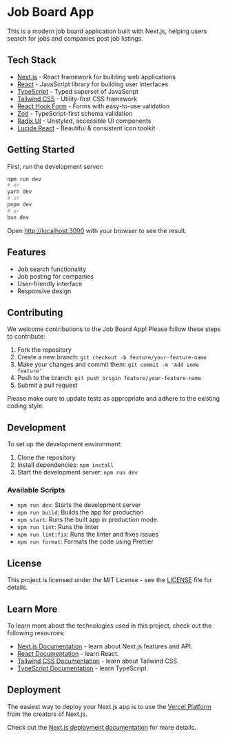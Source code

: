 # Job Board App

This is a modern job board application built with Next.js, helping users search for jobs and companies post job listings.

## Tech Stack

- [Next.js](https://nextjs.org/) - React framework for building web applications
- [React](https://reactjs.org/) - JavaScript library for building user interfaces
- [TypeScript](https://www.typescriptlang.org/) - Typed superset of JavaScript
- [Tailwind CSS](https://tailwindcss.com/) - Utility-first CSS framework
- [React Hook Form](https://react-hook-form.com/) - Forms with easy-to-use validation
- [Zod](https://github.com/colinhacks/zod) - TypeScript-first schema validation
- [Radix UI](https://www.radix-ui.com/) - Unstyled, accessible UI components
- [Lucide React](https://lucide.dev/) - Beautiful & consistent icon toolkit

## Getting Started

First, run the development server:

```bash
npm run dev
# or
yarn dev
# or
pnpm dev
# or
bun dev
```

Open [http://localhost:3000](http://localhost:3000) with your browser to see the result.

## Features

- Job search functionality
- Job posting for companies
- User-friendly interface
- Responsive design

## Contributing

We welcome contributions to the Job Board App! Please follow these steps to contribute:

1. Fork the repository
2. Create a new branch: `git checkout -b feature/your-feature-name`
3. Make your changes and commit them: `git commit -m 'Add some feature'`
4. Push to the branch: `git push origin feature/your-feature-name`
5. Submit a pull request

Please make sure to update tests as appropriate and adhere to the existing coding style.

## Development

To set up the development environment:

1. Clone the repository
2. Install dependencies: `npm install`
3. Start the development server: `npm run dev`

### Available Scripts

- `npm run dev`: Starts the development server
- `npm run build`: Builds the app for production
- `npm start`: Runs the built app in production mode
- `npm run lint`: Runs the linter
- `npm run lint:fix`: Runs the linter and fixes issues
- `npm run format`: Formats the code using Prettier

## License

This project is licensed under the MIT License - see the [LICENSE](LICENSE) file for details.

## Learn More

To learn more about the technologies used in this project, check out the following resources:

- [Next.js Documentation](https://nextjs.org/docs) - learn about Next.js features and API.
- [React Documentation](https://reactjs.org/docs/getting-started.html) - learn React.
- [Tailwind CSS Documentation](https://tailwindcss.com/docs) - learn about Tailwind CSS.
- [TypeScript Documentation](https://www.typescriptlang.org/docs/) - learn TypeScript.

## Deployment

The easiest way to deploy your Next.js app is to use the [Vercel Platform](https://vercel.com/new?utm_medium=default-template&filter=next.js&utm_source=create-next-app&utm_campaign=create-next-app-readme) from the creators of Next.js.

Check out the [Next.js deployment documentation](https://nextjs.org/docs/app/building-your-application/deploying) for more details.
